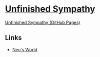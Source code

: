 # [Unfinished Sympathy](http://neo.s58.xrea.com/)

[Unfinished Sympathy (GitHub Pages)](https://neos21.github.io/unfinished-sympathy)


## Links

- [Neo's World](https://neos21.net/)
